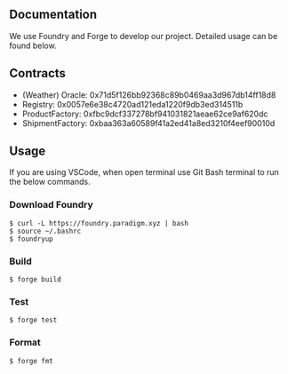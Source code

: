 ## Documentation

We use Foundry and Forge to develop our project. Detailed usage can be found below.

## Contracts
- (Weather) Oracle: 0x71d5f126bb92368c89b0469aa3d967db14ff18d8
- Registry: 0x0057e6e38c4720ad121eda1220f9db3ed314511b
- ProductFactory: 0xfbc9dcf337278bf941031821aeae62ce9af620dc
- ShipmentFactory: 0xbaa363a60589f41a2ed41a8ed3210f4eef90010d

## Usage

If you are using VSCode, when open terminal use Git Bash terminal to run the below commands.

### Download Foundry
```shell
$ curl -L https://foundry.paradigm.xyz | bash
$ source ~/.bashrc 
$ foundryup
```

### Build

```shell
$ forge build
```

### Test

```shell
$ forge test
```

### Format

```shell
$ forge fmt
```